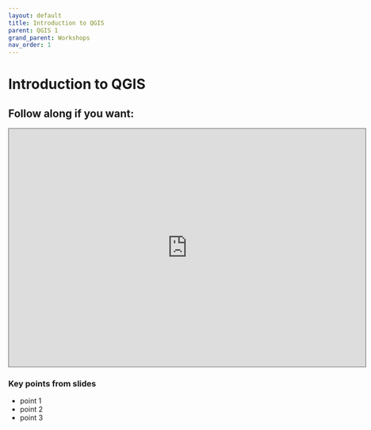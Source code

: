 ```yaml
---
layout: default
title: Introduction to QGIS
parent: QGIS 1
grand_parent: Workshops
nav_order: 1
---
```


# Introduction to QGIS

## Follow along if you want:

<iframe width="720" height="480" frameborder="0" marginheight="0" marginwidth="0" style="border:1px solid #666" src="https://meginwinnipeg.github.io/slides/aci_w2020.html"></iframe>


### Key points from slides
- point 1  
- point 2  
- point 3  
